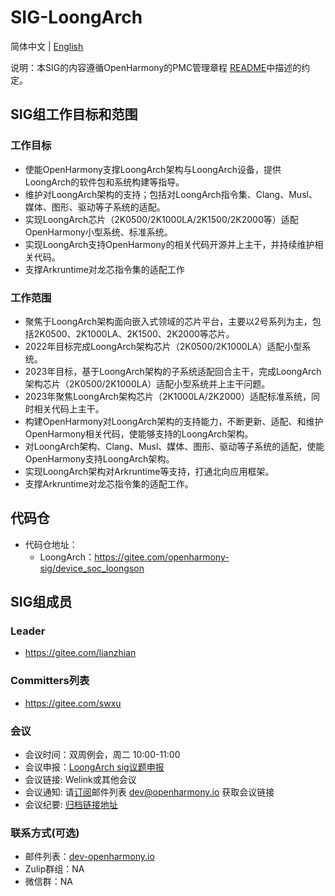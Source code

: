 # SIG-LoongArch

简体中文 | [English](./sig_loongarch.md)

说明：本SIG的内容遵循OpenHarmony的PMC管理章程 [README](/zh/pmc.md)中描述的约定。

## SIG组工作目标和范围

### 工作目标

- 使能OpenHarmony支撑LoongArch架构与LoongArch设备，提供LoongArch的软件包和系统构建等指导。
- 维护对LoongArch架构的支持；包括对LoongArch指令集、Clang、Musl、媒体、图形、驱动等子系统的适配。
- 实现LoongArch芯片（2K0500/2K1000LA/2K1500/2K2000等）适配OpenHarmony小型系统、标准系统。
- 实现LoongArch支持OpenHarmony的相关代码开源并上主干，并持续维护相关代码。
- 支撑Arkruntime对龙芯指令集的适配工作

### 工作范围

- 聚焦于LoongArch架构面向嵌入式领域的芯片平台，主要以2号系列为主，包括2K0500、2K1000LA、2K1500、2K2000等芯片。
- 2022年目标完成LoongArch架构芯片（2K0500/2K1000LA）适配小型系统。
- 2023年目标，基于LoongArch架构的子系统适配回合主干，完成LoongArch架构芯片（2K0500/2K1000LA）适配小型系统并上主干问题。
- 2023年聚焦LoongArch架构芯片（2K1000LA/2K2000）适配标准系统，同时相关代码上主干。
- 构建OpenHarmony对LoongArch架构的支持能力，不断更新、适配、和维护OpenHarmony相关代码，使能够支持的LoongArch架构。
- 对LoongArch架构、Clang、Musl、媒体、图形、驱动等子系统的适配，使能OpenHarmony支持LoongArch架构。
- 实现LoongArch架构对Arkruntime等支持，打通北向应用框架。
- 支撑Arkruntime对龙芯指令集的适配工作。


## 代码仓
- 代码仓地址：
  - LoongArch：https://gitee.com/openharmony-sig/device_soc_loongson

## SIG组成员

### Leader
- https://gitee.com/lianzhian

### Committers列表
- https://gitee.com/swxu

### 会议
 - 会议时间：双周例会，周二 10:00-11:00
 - 会议申报：[LoongArch sig议题申报](https://docs.qq.com/sheet/DRVVFVEtXV29Nd3Fa?tab=BB08J2)
 - 会议链接: Welink或其他会议
 - 会议通知: 请[订阅](https://lists.openatom.io/postorius/lists/dev.openharmony.io)邮件列表 dev@openharmony.io 获取会议链接
 - 会议纪要: [归档链接地址](https://gitee.com/openharmony-sig/sig-content/tree/master/loongarch/meetings)

### 联系方式(可选)

- 邮件列表：[dev-openharmony.io](https://lists.openatom.io/postorius/lists/dev.openharmony.io)
- Zulip群组：NA
- 微信群：NA
